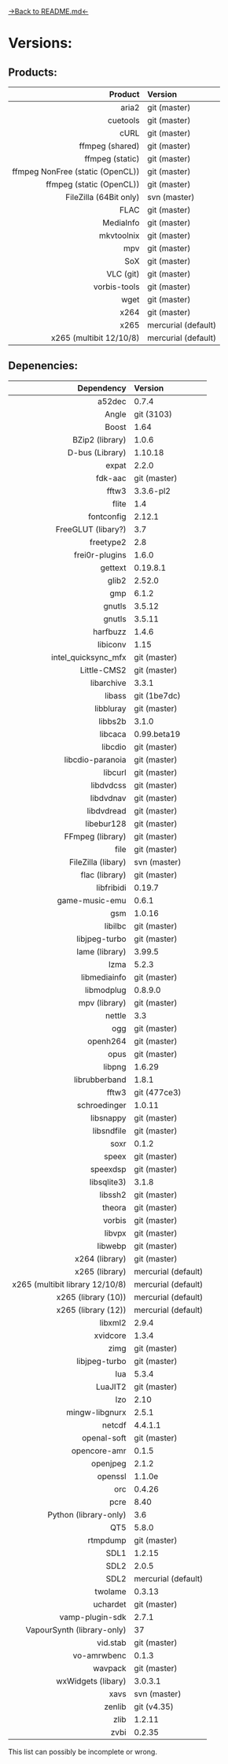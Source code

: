 [->Back to README.md<-](VERSIONS.md)

# Versions:

## Products:

| Product                          | Version             |
| --------------------------------:|:------------------- |
| aria2                            | git (master)        |
| cuetools                         | git (master)        |
| cURL                             | git (master)        |
| ffmpeg (shared)                  | git (master)        |
| ffmpeg (static)                  | git (master)        |
| ffmpeg NonFree (static (OpenCL)) | git (master)        |
| ffmpeg (static (OpenCL))         | git (master)        |
| FileZilla (64Bit only)           | svn (master)        |
| FLAC                             | git (master)        |
| MediaInfo                        | git (master)        |
| mkvtoolnix                       | git (master)        |
| mpv                              | git (master)        |
| SoX                              | git (master)        |
| VLC (git)                        | git (master)        |
| vorbis-tools                     | git (master)        |
| wget                             | git (master)        |
| x264                             | git (master)        |
| x265                             | mercurial (default) |
| x265 (multibit 12/10/8)          | mercurial (default) 


## Depenencies:

| Dependency                      | Version             |
| -------------------------------:|:------------------- |
| a52dec                          | 0.7.4               |
| Angle                           | git (3103)          |
| Boost                           | 1.64                |
| BZip2 (library)                 | 1.0.6               |
| D-bus (Library)                 | 1.10.18             |
| expat                           | 2.2.0               |
| fdk-aac                         | git (master)        |
| fftw3                           | 3.3.6-pl2           |
| flite                           | 1.4                 |
| fontconfig                      | 2.12.1              |
| FreeGLUT (libary?)              | 3.7                 |
| freetype2                       | 2.8                 |
| frei0r-plugins                  | 1.6.0               |
| gettext                         | 0.19.8.1            |
| glib2                           | 2.52.0              |
| gmp                             | 6.1.2               |
| gnutls                          | 3.5.12              |
| gnutls                          | 3.5.11              |
| harfbuzz                        | 1.4.6               |
| libiconv                        | 1.15                |
| intel_quicksync_mfx             | git (master)        |
| Little-CMS2                     | git (master)        |
| libarchive                      | 3.3.1               |
| libass                          | git (1be7dc)        |
| libbluray                       | git (master)        |
| libbs2b                         | 3.1.0               |
| libcaca                         | 0.99.beta19         |
| libcdio                         | git (master)        |
| libcdio-paranoia                | git (master)        |
| libcurl                         | git (master)        |
| libdvdcss                       | git (master)        |
| libdvdnav                       | git (master)        |
| libdvdread                      | git (master)        |
| libebur128                      | git (master)        |
| FFmpeg (library)                | git (master)        |
| file                            | git (master)        |
| FileZilla (libary)              | svn (master)        |
| flac (library)                  | git (master)        |
| libfribidi                      | 0.19.7              |
| game-music-emu                  | 0.6.1               |
| gsm                             | 1.0.16              |
| libilbc                         | git (master)        |
| libjpeg-turbo                   | git (master)        |
| lame (library)                  | 3.99.5              |
| lzma                            | 5.2.3               |
| libmediainfo                    | git (master)        |
| libmodplug                      | 0.8.9.0             |
| mpv (library)                   | git (master)        |
| nettle                          | 3.3                 |
| ogg                             | git (master)        |
| openh264                        | git (master)        |
| opus                            | git (master)        |
| libpng                          | 1.6.29              |
| librubberband                   | 1.8.1               |
| fftw3                           | git (477ce3)        |
| schroedinger                    | 1.0.11              |
| libsnappy                       | git (master)        |
| libsndfile                      | git (master)        |
| soxr                            | 0.1.2               |
| speex                           | git (master)        |
| speexdsp                        | git (master)        |
| libsqlite3)                     | 3.1.8               |
| libssh2                         | git (master)        |
| theora                          | git (master)        |
| vorbis                          | git (master)        |
| libvpx                          | git (master)        |
| libwebp                         | git (master)        |
| x264 (library)                  | git (master)        |
| x265 (library)                  | mercurial (default) |
| x265 (multibit library 12/10/8) | mercurial (default) |
| x265 (library (10))             | mercurial (default) |
| x265 (library (12))             | mercurial (default) |
| libxml2                         | 2.9.4               |
| xvidcore                        | 1.3.4               |
| zimg                            | git (master)        |
| libjpeg-turbo                   | git (master)        |
| lua                             | 5.3.4               |
| LuaJIT2                         | git (master)        |
| lzo                             | 2.10                |
| mingw-libgnurx                  | 2.5.1               |
| netcdf                          | 4.4.1.1             |
| openal-soft                     | git (master)        |
| opencore-amr                    | 0.1.5               |
| openjpeg                        | 2.1.2               |
| openssl                         | 1.1.0e              |
| orc                             | 0.4.26              |
| pcre                            | 8.40                |
| Python (library-only)           | 3.6                 |
| QT5                             | 5.8.0               |
| rtmpdump                        | git (master)        |
| SDL1                            | 1.2.15              |
| SDL2                            | 2.0.5               |
| SDL2                            | mercurial (default) |
| twolame                         | 0.3.13              |
| uchardet                        | git (master)        |
| vamp-plugin-sdk                 | 2.7.1               |
| VapourSynth (library-only)      | 37                  |
| vid.stab                        | git (master)        |
| vo-amrwbenc                     | 0.1.3               |
| wavpack                         | git (master)        |
| wxWidgets (libary)              | 3.0.3.1             |
| xavs                            | svn (master)        |
| zenlib                          | git (v4.35)         |
| zlib                            | 1.2.11              |
| zvbi                            | 0.2.35              |

This list can possibly be incomplete or wrong.